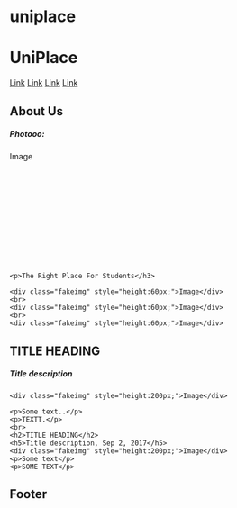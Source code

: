 # uniplace
<!DOCTYPE html>
<html lang="en">
<head>
<title>Page Title</title>
<meta charset="UTF-8">
<meta name="viewport" content="width=device-width, initial-scale=1">
<style>
* {
  box-sizing: border-box;
}

/* Style the body */
body {
height: 720px;
width: 1280px;
left: -516px;
top: -862px;
border-radius: 0px;
  font-family: Arial, Helvetica, sans-serif;
  margin: 0;
  background: #FFFFFF;
}


/* Header/logo Title */
.header {

  height: 60px;
width: 208px;
left: 173px;
top: 39px;
border-radius: nullpx;
  text-align: center;
  background: white;
  color: #89191F;
  font-family: Poppins;
font-size: 40px;
font-style: normal;
font-weight: 700;
line-height: 60px;
letter-spacing: 0em;
text-align: left;

}

/*ELLPSE1*/
.ellipse {
height: 1176px;
width: 1176px;
left: 396px;
top: -596px;
border-radius: 0px;
position: absolute;
color: #A31111 71%;
background: #A31111 71%;

}

/* Increase the font size of the heading */
.header h1 {
  font-size: 40px;
}


/* Style the top navigation bar */
.navbar {
  overflow: hidden;
  background-color: #333;
}

/* Style the navigation bar links */
.navbar a {
background: #333333;
color: white;
 font-family: Poppins;
font-size: 20px;
font-style: normal;
font-weight: 400;
line-height: 30px;
letter-spacing: 0em;
text-align: left;
  padding: 14px 20px ;
  text-decoration: none ;
  height: 30px ;
width: 60px;
left: 446px ;
top: 53px ;
border-radius: nullpx;

}

/* Right-aligned link */
.navbar a.right {
  float: right;
  
}

/* Change color on hover */
.navbar a:hover {
  background-color: green;
  color: red;
}

/* Column container */
.row {  
  display: -ms-flexbox; /* IE10 */
  display: flex;
  -ms-flex-wrap: wrap; /* IE10 */
  flex-wrap: wrap;
}

/* Create two unequal columns that sits next to each other */
/* Sidebar/left column */
.side {
  -ms-flex: 30%; /* IE10 */
  flex: 30%;
  background-color: #f1f1f1;
  padding: 20px;
}

/* Main column */
.main {   
  -ms-flex: 70%; /* IE10 */
  flex: 70%;
  background-color: white;
  padding: 20px;
}



/* Footer */
.footer {
  padding: 20px;
  text-align: center;
  background: #ddd;
}

/* Responsive layout - when the screen is less than 700px wide, make the two columns stack on top of each other instead of next to each other */
@media screen and (max-width: 700px) {
  .row {   
    flex-direction: column;
  }
}

/* Responsive layout - when the screen is less than 400px wide, make the navigation links stack on top of each other instead of next to each other */
@media screen and (max-width: 400px) {
  .navbar a {
    float: none;
    width: 100%;
  }
  <meta name="viewport" content="width=device-width, initial-scale=1">
<style>
.SXHMA{
height: 81px;
width: 257px;
left: 149px;
top: 485px;
border-radius: 1000000px;
padding: 10px;
backround:rgba(63 , 17, 17, 0.71);
color: #AA1922;
}

<div class="oval"></div>


</style>
</head>
<body>

<div class="header">
  <h1>UniPlace</h1>
</div>

<div class="navbar">
  <a href="#">Link</a>
  <a href="#">Link</a>
  <a href="#">Link</a>
  <a href="#" class="right">Link</a>
</div>

<div class="row">
  <div class="side">
    <h2>About Us</h2>
    <h5>Photooo:</h5>
    <div class="fakeimg" style="height:200px;">Image</div>

    <p>The Right Place For Students</h3>
    
    <div class="fakeimg" style="height:60px;">Image</div><br>
    <div class="fakeimg" style="height:60px;">Image</div><br>
    <div class="fakeimg" style="height:60px;">Image</div>
  </div>
  
  <div class="main">
    <h2>TITLE HEADING</h2>
    <h5>Title description</h5>
    
    <div class="fakeimg" style="height:200px;">Image</div>
    
    <p>Some text..</p>
    <p>TEXTT.</p>
    <br>
    <h2>TITLE HEADING</h2>
    <h5>Title description, Sep 2, 2017</h5>
    <div class="fakeimg" style="height:200px;">Image</div>
    <p>Some text</p>
    <p>SOME TEXT</p>
  </div>
</div>

<div class="footer">
  <h2>Footer</h2>
</div>

</body>
</html>
